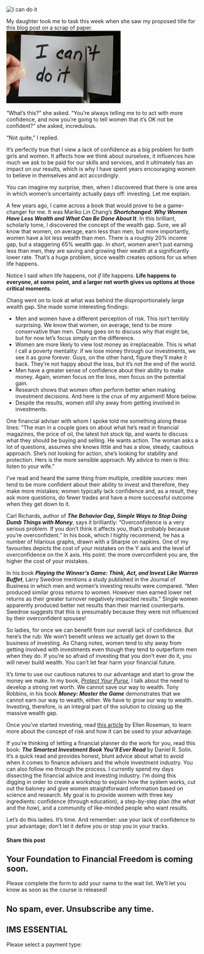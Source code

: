 ![I can do it](https://yourfinanciallaunchpad.com/wp-content/uploads/elementor/thumbs/I-can-do-it-qdc6cpthe1jg09nepcheyd0ymqwyqy89x64timb4aw.jpg "i-can-do-it")

My daughter took me to task this week when she saw my proposed title for this blog post on a scrap of paper.![i-can-do-it](attachments/I-can-do-it-300x190.jpg)

“What’s this?” she asked. “You’re always telling me to to act with more confidence, and now you’re going to tell women that it’s OK not be confident?” she asked, incredulous.

“Not quite,” I replied.

It’s perfectly true that I view a lack of confidence as a big problem for both girls and women. It affects how we think about ourselves, it influences how much we ask to be paid for our skills and services, and it ultimately has an impact on our results, which is why I have spent years encouraging women to believe in themselves and act accordingly.

You can imagine my surprise, then, when I discovered that there is one area in which women’s uncertainty actually pays off: investing. Let me explain.

A few years ago, I came across a book that would prove to be a game-changer for me. It was Mariko Lin Chang’s ***Shortchanged: Why Women Have Less Wealth and What Can Be Done About It***. In this brilliant, scholarly tome, I discovered the concept of the wealth gap. Sure, we all know that women, on average, earn less than men, but more importantly, women have a lot less wealth than men. There is a roughly 20% income gap, but a staggering 65% wealth gap. In short, women aren’t just earning less than men, they are saving and growing their wealth at a significantly lower rate. That’s a huge problem, since wealth creates options for us when life happens.

Notice I said *when* life happens, not *if* life happens. **Life happens to everyone, at some point, and a larger net worth gives us options at those critical moments**.

Chang went on to look at what was behind the disproportionately large wealth gap. She made some interesting findings:

- Men and women have a different perception of risk. This isn’t terribly surprising. We know that women, on average, tend to be more conservative than men. Chang goes on to discuss why that might be, but for now let’s focus simply on the difference.
- Women are more likely to view lost money as irreplaceable. This is what I call a poverty mentality: if we lose money through our investments, we see it as gone forever. Guys, on the other hand, figure they’ll make it back. They’re not happy about the loss, but it’s not the end of the world.
- Men have a greater sense of confidence about their ability to make money. Again, women focus on the loss, men focus on the potential gain.
- Research shows that women often perform better when making investment decisions. And here is the crux of my argument! More below.
- Despite the results, women *still* shy away from getting involved in investments.

One financial adviser with whom I spoke told me something along these lines: “The man in a couple goes on about what he’s read in financial magazines, the price of oil, the latest hot stock tip, and wants to discuss what they should be buying and selling. He wants action. The woman asks a lot of questions, assumes she knows little and has a slow, steady, cautious approach. She’s not looking for action, she’s looking for stability and protection. Hers is the more sensible approach. My advice to men is this: listen to your wife.”

I’ve read and heard the same thing from multiple, credible sources: men tend to be more confident about their ability to invest and therefore, they make more mistakes; women typically lack confidence and, as a result, they ask more questions, do fewer trades and have a more successful outcome when they get down to it.

Carl Richards, author of ***The Behavior Gap, Simple Ways to Stop Doing Dumb Things with Money***, says it brilliantly: “Overconfidence is a very serious problem. If you don’t think it affects you, that’s probably because you’re overconfident.” In his book, which I highly recommend, he has a number of hilarious graphs, drawn with a Sharpie on napkins. One of my favourites depicts the cost of your mistakes on the Y axis and the level of overconfidence on the X axis. His point: the more overconfident you are, the higher the cost of your mistakes.

In his book ***Playing the Winner’s Game: Think, Act, and Invest Like Warren Buffet***, Larry Swedroe mentions a study published in the Journal of Business in which men and women’s investing results were compared. “Men produced similar gross returns to women. However men earned lower net returns as their greater turnover negatively impacted results.” Single women apparently produced better net results than their married counterparts. Swedroe suggests that this is presumably because they were not influenced by their overconfident spouses!

So ladies, for once we can benefit from our overall lack of confidence. But here’s the rub: We won’t benefit unless we actually get down to the business of investing. As Chang notes, women tend to shy away from getting involved with investments even though they tend to outperform men when they do. If you’re so afraid of investing that you don’t ever do it, you will never build wealth. You can’t let fear harm your financial future.

It’s time to use our cautious natures to our advantage and start to grow the money we make. In my book, *[Protect Your Purse](https://www.amazon.ca/Protect-Your-Purse-Financial-Bankruptcies-ebook/dp/B071V8WPBW/ref=sr_1_1?ie=UTF8&qid=1508203786&sr=8-1&keywords=protect+your+purse),* I talk about the need to develop a strong net worth. We cannot save our way to wealth. Tony Robbins, in his book ***Money: Master the Game*** demonstrates that we cannot earn our way to wealth, either. We have to grow our way to wealth. Investing, therefore, is an integral part of the solution to closing up the massive wealth gap.

Once you’ve started investing, read [this article](https://www.thestar.com/business/personal_finance/2014/03/09/women_need_to_take_more_investment_risk_roseman.html) by Ellen Roseman, to learn more about the concept of risk and how it can be used to your advantage.

If you’re thinking of letting a financial planner do the work for you, read this book: ***The Smartest Investment Book You’ll Ever Read*** by Daniel R. Solin. It’s a quick read and provides honest, blunt advice about what to avoid when it comes to finance advisers and the whole investment industry. You can also follow me through the process. I currently spend my days dissecting the financial advice and investing industry. I’m doing this digging in order to create a workshop to explain how the system works, cut out the baloney and give women straightforward information based on science and research. My goal is to provide women with three key ingredients: confidence (through education), a step-by-step plan (the *what* and the *how*), and a community of like-minded people who want results.

Let’s do this ladies. It’s time. And remember: use your lack of confidence to your advantage; don’t let it define you or stop you in your tracks.

#### Share this post

## Your Foundation to Financial Freedom is coming soon.

Please complete the form to add your name to the wait list. We’ll let you know as soon as the course is released!

## No spam, ever. Unsubscribe any time.

## IMS ESSENTIAL

Please select a payment type: